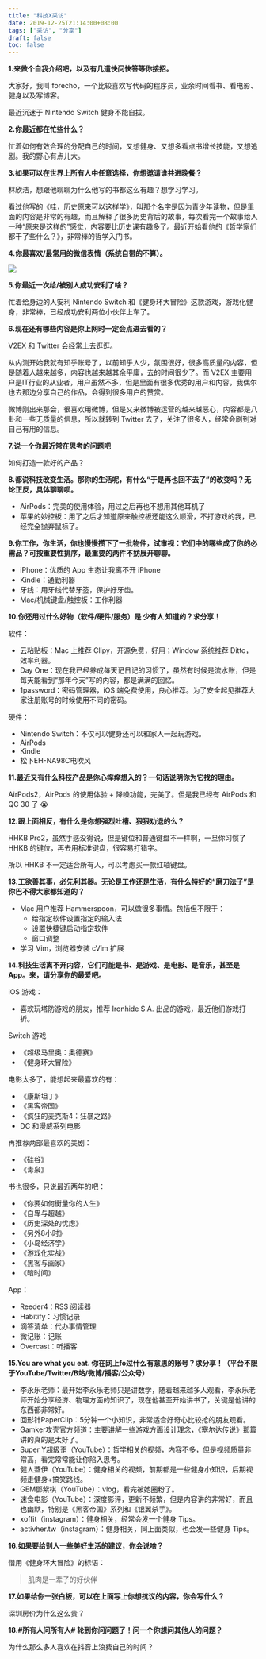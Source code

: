 ```yaml
---
title: "科技X采访"
date: 2019-12-25T21:14:00+08:00
tags: ["采访", "分享"] 
draft: false
toc: false
---
```


**1.来做个自我介绍吧，以及有几道快问快答等你接招。**

大家好，我叫 forecho，一个比较喜欢写代码的程序员，业余时间看书、看电影、健身以及写博客。

最近沉迷于 Nintendo Switch 健身不能自拔。

**2.你最近都在忙些什么？**

忙着如何有效合理的分配自己的时间，又想健身、又想多看点书增长技能，又想追剧。我的野心有点儿大。

**3.如果可以在世界上所有人中任意选择，你想邀请谁共进晚餐？**

林欣浩，想跟他聊聊为什么他写的书都这么有趣？想学习学习。

看过他写的《哇，历史原来可以这样学》，叫那个名字是因为青少年读物，但是里面的内容是非常的有趣，而且解释了很多历史背后的故事，每次看完一个故事给人一种“原来是这样的”感觉，内容要比历史课有趣多了。最近开始看他的《哲学家们都干了些什么？》，非常棒的哲学入门书。

<!--more-->

**4.你最喜欢/最常用的微信表情（系统自带的不算）。**

![](https://i.loli.net/2019/12/25/e5lMDXzBKbqQSTs.jpg)


**5.你最近一次给/被别人成功安利了啥？**

忙着给身边的人安利 Nintendo Switch 和《健身环大冒险》这款游戏，游戏化健身，非常棒，已经成功安利两位小伙伴上车了。

**6.现在还有哪些内容是你上网时一定会点进去看的？**

V2EX 和 Twitter 会经常上去逛逛。

从内测开始我就有知乎账号了，以前知乎人少，氛围很好，很多高质量的内容，但是随着人越来越多，内容也越来越其余平庸，去的时间很少了。而 V2EX 主要用户是IT行业的从业者，用户虽然不多，但是里面有很多优秀的用户和内容，我偶尔也去那边分享自己的作品，会得到很多用户的赞赏。

微博刚出来那会，很喜欢用微博，但是又来微博被运营的越来越恶心，内容都是八卦和一些无质量的信息，所以就转到 Twitter 去了，关注了很多人，经常会刷到对自己有用的信息。

**7.说一个你最近常在思考的问题吧**

如何打造一款好的产品？

**8.都说科技改变生活。那你的生活呢，有什么“于是再也回不去了”的改变吗？无论正反，具体聊聊呗。**

- AirPods：完美的使用体验，用过之后再也不想用其他耳机了
- 苹果的妙控板：用了之后才知道原来触控板还能这么顺滑，不打游戏的我，已经完全抛弃鼠标了。


**9.你工作，你生活，你也慢慢攒下了一批物件，试审视：它们中的哪些成了你的必需品？可按重要性排序，最重要的两件不妨展开聊聊。**

- iPhone：优质的 App 生态让我离不开 iPhone
- Kindle：通勤利器
- 牙线：用牙线代替牙签，保护好牙齿。
- Mac/机械键盘/触控板：工作利器

**10.你还用过什么好物（软件/硬件/服务）是 少有人 知道的？求分享！**

软件：

- 云粘贴板：Mac 上推荐 Clipy，开源免费，好用；Window 系统推荐 Ditto，效率利器。
- Day One：现在我已经养成每天记日记的习惯了，虽然有时候是流水账，但是每天能看到“那年今天”写的内容，都是满满的回忆。
- 1password：密码管理器，iOS 端免费使用，良心推荐。为了安全起见推荐大家注册账号的时候使用不同的密码。

硬件：

- Nintendo Switch：不仅可以健身还可以和家人一起玩游戏。
- AirPods
- Kindle
- 松下EH-NA98C电吹风


**11.最近又有什么科技产品是你心痒痒想入的？一句话说明你为它找的理由。**

AirPods2，AirPods 的使用体验 + 降噪功能，完美了。但是我已经有 AirPods 和 QC 30 了 😭


**12.跟上面相反，有什么是你想强烈吐槽、狠狠劝退的么？**

HHKB Pro2，虽然手感没得说，但是键位和普通键盘不一样啊，一旦你习惯了 HHKB 的键位，再去用标准键盘，很容易打错字。

所以 HHKB 不一定适合所有人，可以考虑买一款红轴键盘。

**13.工欲善其事，必先利其器。无论是工作还是生活，有什么特好的“磨刀法子”是你巴不得大家都知道的？**


- Mac 用户推荐 Hammerspoon，可以做很多事情。包括但不限于：
  - 给指定软件设置指定的输入法
  - 设置快捷键启动指定软件
  - 窗口调整
- 学习 Vim，浏览器安装 cVim 扩展

**14.科技生活离不开内容，它们可能是书、是游戏、是电影、是音乐，甚至是App。来，请分享你的最爱吧。**


iOS 游戏：

- 喜欢玩塔防游戏的朋友，推荐 Ironhide S.A. 出品的游戏，最近他们游戏打折。

Switch 游戏

- 《超级马里奥：奥德赛》
- 《健身环大冒险》

电影太多了，能想起来最喜欢的有：

- 《康斯坦丁》
- 《黑客帝国》
- 《疯狂的麦克斯4：狂暴之路》
- DC 和漫威系列电影

再推荐两部最喜欢的美剧：

- 《硅谷》
- 《毒枭》

书也很多，只说最近两年的吧：

- 《你要如何衡量你的人生》
- 《自卑与超越》
- 《历史深处的忧虑》
- 《另外8小时》
- 《小岛经济学》
- 《游戏化实战》
- 《黑客与画家》
- 《暗时间》

App：

- Reeder4：RSS 阅读器
- Habitify：习惯记录
- 滴答清单：代办事情管理
- 微记账：记账
- Overcast：听播客

**15.You are what you eat. 你在网上fo过什么有意思的账号？求分享！（平台不限于YouTube/Twitter/B站/微博/播客/公众号）**

- 李永乐老师：最开始李永乐老师只是讲数学，随着越来越多人观看，李永乐老师开始分享经济、物理方面的知识了，现在他甚至开始讲书了，关键是他讲的东西都非常好。
- 回形针PaperClip：5分钟一个小知识，非常适合好奇心比较抢的朋友观看。
- Gamker攻壳官方频道：主要讲解一些游戏方面设计理念，《塞尔达传说》那篇讲的真的是太好了。
- Super Y超級歪（YouTube）：哲学相关的视频，内容不多，但是视频质量非常高，看完常常能让你陷入思考。
- 健人蓋伊（YouTube）：健身相关的视频，前期都是一些健身小知识，后期视频走健身+搞笑路线。
- GEM鄧紫棋（YouTube）：vlog，看完被她圈粉了。
- 速食电影（YouTube）：深度影评，更新不频繁，但是内容讲的非常好，而且也幽默，特别是《黑客帝国》系列和《银翼杀手》。
- xoffit（instagram）：健身相关，经常会发一个健身 Tips。
- activher.tw（instagram）：健身相关，同上面类似，也会发一些健身 Tips。


**16.如果要给别人一些美好生活的建议，你会说啥？**

借用《健身环大冒险》的标语：

> 肌肉是一辈子的好伙伴

**17.如果给你一张白板，可以在上面写上你想抗议的内容，你会写什么？**

深圳房价为什么这么贵？

**18.#所有人问所有人# 轮到你问问题了！问一个你想问其他人的问题？**

为什么那么多人喜欢在抖音上浪费自己的时间？